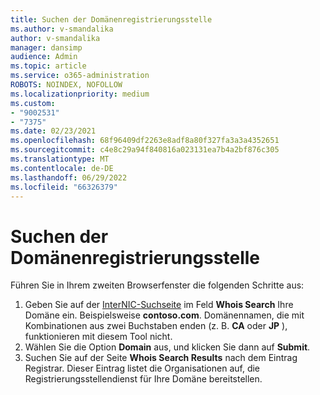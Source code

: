 ```yaml
---
title: Suchen der Domänenregistrierungsstelle
ms.author: v-smandalika
author: v-smandalika
manager: dansimp
audience: Admin
ms.topic: article
ms.service: o365-administration
ROBOTS: NOINDEX, NOFOLLOW
ms.localizationpriority: medium
ms.custom:
- "9002531"
- "7375"
ms.date: 02/23/2021
ms.openlocfilehash: 68f96409df2263e8adf8a80f327fa3a3a4352651
ms.sourcegitcommit: c4e8c29a94f840816a023131ea7b4a2bf876c305
ms.translationtype: MT
ms.contentlocale: de-DE
ms.lasthandoff: 06/29/2022
ms.locfileid: "66326379"
---
```

# <a name="find-your-domain-registrar"></a>Suchen der Domänenregistrierungsstelle

Führen Sie in Ihrem zweiten Browserfenster die folgenden Schritte aus:

1. Geben Sie auf der [InterNIC-Suchseite](https://lookup.icann.org/) im Feld **Whois Search** Ihre Domäne ein. Beispielsweise **contoso.com**. Domänennamen, die mit Kombinationen aus zwei Buchstaben enden (z. B. **CA** oder **JP** ), funktionieren mit diesem Tool nicht.
2. Wählen Sie die Option **Domain** aus, und klicken Sie dann auf **Submit**.
3. Suchen Sie auf der Seite **Whois Search Results** nach dem Eintrag Registrar. Dieser Eintrag listet die Organisationen auf, die Registrierungsstellendienst für Ihre Domäne bereitstellen.
